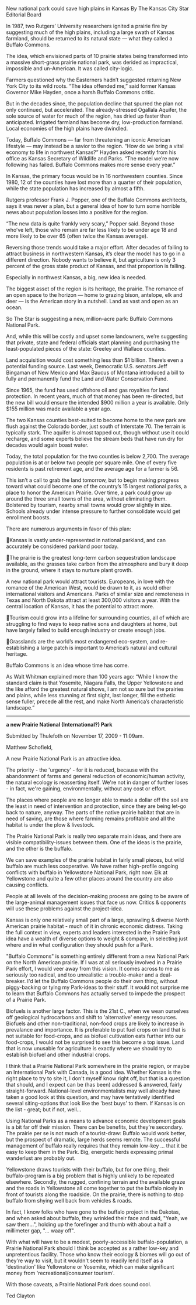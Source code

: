 New national park could save high plains in Kansas
By The Kansas City Star Editorial Board

In 1987, two Rutgers’ University researchers ignited a prairie fire by
suggesting much of the high plains, including a large swath of Kansas
farmland, should be returned to its natural state — what they called a
Buffalo Commons.

The idea, which envisioned parts of 10 prairie states being
transformed into a massive short-grass prairie national park, was
derided as impractical, impossible and un-American. It was called
city-logic.

Farmers questioned why the Easterners hadn’t suggested returning New
York City to its wild roots. “The idea offended me,” said former
Kansas Governor Mike Hayden, once a harsh Buffalo Commons critic.

But in the decades since, the population decline that spurred the plan
not only continued, but accelerated. The already-stressed Ogallala
Aquifer, the sole source of water for much of the region, has dried up
faster than anticipated. Irrigated farmland has become dry,
low-production farmland. Local economies of the high plains have
dwindled.

Today, Buffalo Commons — far from threatening an iconic American
lifestyle — may instead be a savior to the region.
“How do we bring a vital economy to life in northwest Kansas?” Hayden
asked recently from his office as Kansas Secretary of Wildlife and
Parks. “The model we’re now following has failed. Buffalo Commons
makes more sense every year.”

In Kansas, the primary focus would be in 16 northwestern
counties. Since 1980, 12 of the counties have lost more than a quarter
of their population, while the state population has increased by
almost a fifth.

Rutgers professor Frank J. Popper, one of the Buffalo Commons
architects, says it was never a plan, but a general idea of how to
turn some horrible news about population losses into a positive for
the region.

“The new data is quite frankly very scary,” Popper said. Beyond those
who’ve left, those who remain are far less likely to be under age 18
and more likely to be over 65 (often twice the Kansas average).

Reversing those trends would take a major effort. After decades of
failing to attract business in northwestern Kansas, it’s clear the
model has to go in a different direction. Nobody wants to believe it,
but agriculture is only 3 percent of the gross state product of
Kansas, and that proportion is falling.

Especially in northwest Kansas, a big, new idea is needed.

The biggest asset of the region is its heritage, the prairie. The
romance of an open space to the horizon — home to grazing bison,
antelope, elk and deer — is the American story in a nutshell. Land as
vast and open as an ocean.

So The Star is suggesting a new, million-acre park: Buffalo Commons
National Park.

And, while this will be costly and upset some landowners, we’re
suggesting that private, state and federal officials start planning
and purchasing the least-populated pieces of the state: Greeley and
Wallace counties.

Land acquisition would cost something less than $1 billion. There’s
even a potential funding source. Last week, Democratic U.S. senators
Jeff Bingaman of New Mexico and Max Baucus of Montana introduced a
bill to fully and permanently fund the Land and Water Conservation
Fund.

Since 1965, the fund has used offshore oil and gas royalties for land
protection. In recent years, much of that money has been re-directed,
but the new bill would ensure the intended $900 million a year is
available. Only $155 million was made available a year ago.

The two Kansas counties best-suited to become home to the new park are
flush against the Colorado border, just south of Interstate 70. The
terrain is typically stark. The aquifer is almost tapped out, though
without use it could recharge, and some experts believe the stream
beds that have run dry for decades would again boast water.

Today, the total population for the two counties is below 2,700. The
average population is at or below two people per square mile. One of
every five residents is past retirement age, and the average age for a
farmer is 56.

This isn’t a call to grab the land tomorrow, but to begin making
progress toward what could become one of the country’s 15 largest
national parks, a place to honor the American Prairie. Over time, a
park could grow up around the three small towns of the area, without
eliminating them. Bolstered by tourism, nearby small towns would grow
slightly in size. Schools already under intense pressure to further
consolidate would get enrollment boosts.

There are numerous arguments in favor of this plan:

Kansas is vastly under-represented in national parkland, and can
accurately be considered parkland poor today.

The prairie is the greatest long-term carbon sequestration landscape
available, as the grasses take carbon from the atmosphere and bury it
deep in the ground, where it stays to nurture plant growth.

A new national park would attract tourists. Europeans, in love with
the romance of the American West, would be drawn to it, as would other
international visitors and Americans. Parks of similar size and
remoteness in Texas and North Dakota attract at least 300,000 visitors
a year. With the central location of Kansas, it has the potential to
attract more.

Tourism could grow into a lifeline for surrounding counties, all of
which are struggling to find ways to keep native sons and daughters at
home, but have largely failed to build enough industry or create
enough jobs.

Grasslands are the world’s most endangered eco-system, and
re-establishing a large patch is important to America’s natural and
cultural heritage.

Buffalo Commons is an idea whose time has come.

As Walt Whitman explained more than 100 years ago: “While I know the
standard claim is that Yosemite, Niagara Falls, the Upper Yellowstone
and the like afford the greatest natural shows, I am not so sure but
the prairies and plains, while less stunning at first sight, last
longer, fill the esthetic sense fuller, precede all the rest, and make
North America’s characteristic landscape.”

----

**a new Prairie National (International?) Park**

Submitted by Thulefoth on November 17, 2009 - 11:09am.

Matthew Schofield,

A new Prairie National Park is an attractive idea.

The priority - the 'urgency' - for it is reduced, because with the
abandonment of farms and general reduction of economic/human activity,
the natural ecology is reasserting itself. We're not in danger of
further loses - in fact, we're gaining, environmentally, without any
cost or effort.

The places where people are no longer able to made a dollar off the
soil are the least in need of intervention and protection, since they
are being let-go back to nature, anyway. The parts of the native
prairie habitat that are in need of saving, are those where farming
remains profitable and all the habitat is under the plow & livestock.

The Prairie National Park is really two separate main ideas, and there
are visible compatibility-issues between them. One of the ideas is the
prairie, and the other is the buffalo.

We can save examples of the prairie habitat in fairly small pieces,
but wild buffalo are much less cooperative. We have rather
high-profile ongoing conflicts with buffalo in Yellowstone National
Park, right now. Elk at Yellowstone and quite a few other places
around the country are also causing conflicts.

People at all levels of the decision-making process are going to be
aware of the large-animal management issues that face us now. Critics
& opponents will use these problems against the project-idea.

Kansas is only one relatively small part of a large, sprawling &
diverse North American prairie habitat - much of it in chronic
economic distress. Taking the full context in view, experts and
leaders interested in the Prairie Park idea have a wealth of diverse
options to weight & compare, in selecting just where and in what
configuration they should push for a Park.

"Buffalo Commons" is something entirely different from a new National
Park on the North American prairie. If I was at all
seriously involved in a Prairie Park effort, I would veer away from
this vision. It comes across to me as seriously too radical, and too
unrealistic: a trouble-maker and a deal-breaker. I'd let the Buffalo
Commons people do their own thing, without piggy-backing or tying my
Park-ideas to their stuff. It would not surprise me to learn that
Buffalo Commons has actually served to impede the prospect of a
Prairie Park.

Biofuels is another large factor. This is the 21st C., when we wean
ourselves off geological hydrocarbons and shift to 'alternative'
energy resources. Biofuels and other non-traditional, non-food crops
are likely to increase in prevalance and importance. It is preferable
to put fuel crops on land that is not suitable for food-crops, and as
biofuel cultivation eats further into our food-crops, I would not be
surprised to see this become a top issue. Land that is now unusable
for
agriculture is exactly where we should try to establish biofuel and
other industrial crops.

I think that a Prairie National Park somewhere in the prairie region,
or maybe an International Park with Canada, is a good idea. Whether
Kansas is the right place to try to site it, I don't myself know right
off, but that is a question that should, and I expect can be (has
been) addressed & answered, fairly straight-forward. National-level
environmentalists may well already have taken a good look at this
question, and may have tentatively identified several siting-options
that look like the 'best buys' to them. If Kansas is on the list -
great; but if not, well...

Using National Parks as a means to advance economic development goals
is a bit far off their mission. There can be benefits, but they're
secondary. The prairie per se is not much of a tourist-draw: Buffalo
would work better, but the prospect of dramatic, large herds seems
remote. The successful management of buffalo really requires that they
remain low-key ... that it be easy to keep them in the Park. Big,
energetic herds expressing primal wanderlust are probably out.

Yellowstone draws tourists with their buffalo, but for one thing,
their buffalo-program is a big problem that is highly unlikely to be
repeated elsewhere. Secondly, the rugged, confining terrain and the
available graze and the roads in Yellowstone all come together to put
the buffalo nicely in front of tourists along the roadside. On the
prairie, there is nothing to stop buffalo from shying well back from
vehicles & roads.

In fact, I know folks who have gone to the buffalo project in the
Dakotas, and when asked about buffalo, they wrinkled their face and
said, "Yeah, we saw them...", holding up the forefinger and thumb with
about a half a millimeter gap, "... waay off".

With what will have to be a modest, poorly-accessible
buffalo-population, a Prairie National Park should I think be accepted
as a rather low-key and unpretentious facility. Those who know their
ecology & biomes will go out of they're way to visit, but it wouldn't
seem to readily lend itself as a 'destination' like Yellowstone or
Yosemite, which can make significant money from 'recreational/consumer
tourism'.

With those caveats, a Prairie National Park does sound cool.

Ted Clayton
